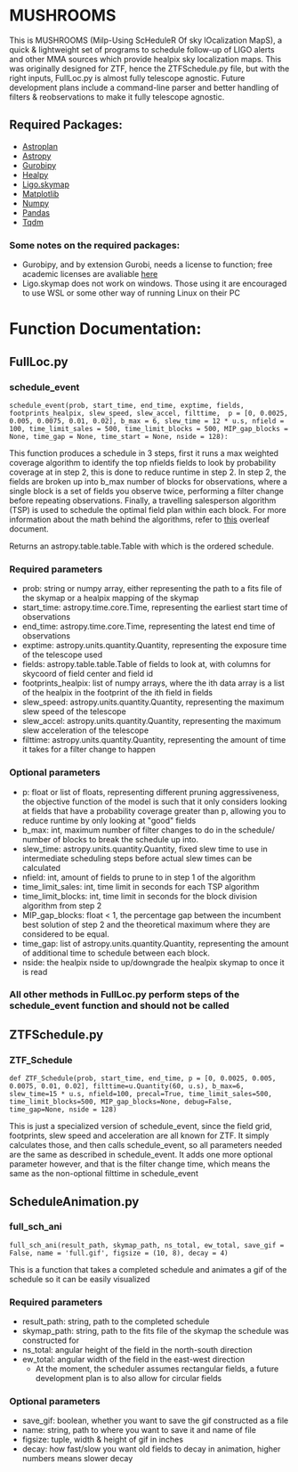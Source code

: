 # MUSHROOMS

This is MUSHROOMS (Milp-Using ScHeduleR Of sky lOcalization MapS), a quick & lightweight set of programs to schedule 
follow-up of LIGO alerts and other MMA sources which provide healpix sky localization maps.
This was originally designed for ZTF, hence the ZTFSchedule.py file, but with the right inputs, FullLoc.py is almost 
fully telescope agnostic. Future development plans include a command-line parser and better handling of filters & 
reobservations to make it fully telescope agnostic. 

## Required Packages:

 - [Astroplan](https://astroplan.readthedocs.io/en/latest/)
 - [Astropy](https://www.astropy.org/)
 - [Gurobipy](https://www.gurobi.com/documentation/9.1/quickstart_mac/cs_python.html)
 - [Healpy](https://healpy.readthedocs.io/en/latest/)
 - [Ligo.skymap](https://lscsoft.docs.ligo.org/ligo.skymap/)
 - [Matplotlib](https://matplotlib.org/)
 - [Numpy](https://numpy.org/)
 - [Pandas](https://pandas.pydata.org/)
 - [Tqdm](https://tqdm.github.io/)

### Some notes on the required packages:

 - Gurobipy, and by extension Gurobi, needs a license to function; free academic licenses are avaliable [here](https://www.gurobi.com/academia/academic-program-and-licenses/)
 - Ligo.skymap does not work on windows. Those using it are encouraged to use WSL or some other way of running Linux on their PC

# Function Documentation:

## FullLoc.py

### schedule_event

`schedule_event(prob, start_time, end_time, exptime, fields, footprints_healpix, slew_speed, slew_accel, filttime, 
p = [0, 0.0025, 0.005, 0.0075, 0.01, 0.02], b_max = 6, slew_time = 12 * u.s,
                   nfield = 100, time_limit_sales = 500, time_limit_blocks = 500, MIP_gap_blocks = None,
                   time_gap = None, time_start = None, nside = 128):`

This function produces a schedule in 3 steps, first it runs a max weighted coverage algorithm to identify the top
nfields fields to look by probability coverage at in step 2, this is done to reduce runtime in step 2. In step 2, the 
fields are broken up into b_max number of blocks for observations, where a single block is a set of fields you observe
twice, performing a filter change before repeating observations. Finally, a travelling salesperson algorithm (TSP) is used to
schedule the optimal field plan within each block. For more information about the math behind the algorithms, refer to [this](https://www.overleaf.com/read/ctcpwkvrfdcq)
overleaf document.

Returns an astropy.table.table.Table with which is the ordered schedule.

### Required parameters

- prob: string or numpy array, either representing the path to a fits file of the skymap or a healpix mapping of the skymap
- start_time: astropy.time.core.Time, representing the earliest start time of observations
- end_time: astropy.time.core.Time, representing the latest end time of observations
- exptime: astropy.units.quantity.Quantity, representing the exposure time of the telescope used
- fields: astropy.table.table.Table of fields to look at, with columns for skycoord of field center and field id
- footprints_healpix: list of numpy arrays, where the ith data array is a list of the healpix in the footprint of the ith field in fields
- slew_speed: astropy.units.quantity.Quantity, representing the maximum slew speed of the telescope
- slew_accel: astropy.units.quantity.Quantity, representing the maximum slew acceleration of the telescope
- filttime: astropy.units.quantity.Quantity, representing the amount of time it takes for a filter change to happen

### Optional parameters

- p: float or list of floats, representing different pruning aggressiveness, the objective function of the model is such that it only considers looking at fields that have a probability coverage greater than p, allowing you to reduce runtime by only looking at "good" fields
- b_max: int, maximum number of filter changes to do in the schedule/ number of blocks to break the schedule up into.
- slew_time: astropy.units.quantity.Quantity, fixed slew time to use in intermediate scheduling steps before actual slew times can be calculated
- nfield: int, amount of fields to prune to in step 1 of the algorithm
- time_limit_sales: int, time limit in seconds for each TSP algorithm
- time_limit_blocks: int, time limit in seconds for the block division algorithm from step 2
- MIP_gap_blocks: float < 1, the percentage gap between the incumbent best solution of step 2 and the theoretical maximum where they are considered to be equal.
- time_gap: list of astropy.units.quantity.Quantity, representing the amount of additional time to schedule between each block.
- nside: the healpix nside to up/downgrade the healpix skymap to once it is read


### All other methods in FullLoc.py perform steps of the schedule_event function and should not be called

## ZTFSchedule.py

### ZTF_Schedule

`def ZTF_Schedule(prob, start_time, end_time, p = [0, 0.0025, 0.005, 0.0075, 0.01, 0.02],
                 filttime=u.Quantity(60, u.s), b_max=6, slew_time=15 * u.s,
                 nfield=100, precal=True, time_limit_sales=500, time_limit_blocks=500, MIP_gap_blocks=None, debug=False,
                 time_gap=None, nside = 128)`

This is just a specialized version of schedule_event, since the field grid, footprints, slew speed and acceleration are
all known for ZTF. It simply calculates those, and then calls schedule_event, so all parameters needed are the same as
described in schedule_event. It adds one more optional parameter however, and that is the filter change time, which
means the same as the non-optional filttime in schedule_event

## ScheduleAnimation.py

### full_sch_ani
`full_sch_ani(result_path, skymap_path, ns_total, ew_total, save_gif = False, name = 'full.gif', figsize = (10, 8), decay = 4)`

This is a function that takes a completed schedule and animates a gif of the schedule so it can be easily visualized

### Required parameters

- result_path: string, path to the completed schedule
- skymap_path: string, path to the fits file of the skymap the schedule was constructed for
- ns_total: angular height of the field in the north-south direction
- ew_total: angular width of the field in the east-west direction
  - At the moment, the scheduler assumes rectangular fields, a future development plan is to also allow for circular fields

### Optional parameters

- save_gif: boolean, whether you want to save the gif constructed as a file
- name: string, path to where you want to save it and name of file
- figsize: tuple, width & height of gif in inches
- decay: how fast/slow you want old fields to decay in animation, higher numbers means slower decay